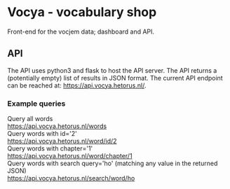# Vocya - vocabulary shop

Front-end for the vocjem data; dashboard and API.

## API

The API uses python3 and flask to host the API server.
The API returns a (potentially empty) list of results in JSON format.
The current API endpoint can be reached at: https://api.vocya.hetorus.nl/.

### Example queries

Query all words  
https://api.vocya.hetorus.nl/words  
Query words with id='2'  
https://api.vocya.hetorus.nl/word/id/2  
Query words with chapter='1'  
https://api.vocya.hetorus.nl/word/chapter/1  
Query words with search query='ho' (matching any value in the returned JSON)  
https://api.vocya.hetorus.nl/search/word/ho
